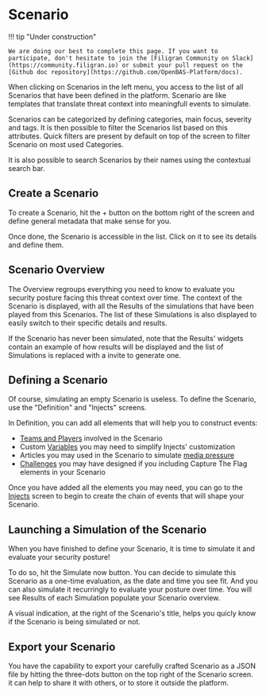 # Scenario

!!! tip "Under construction"

    We are doing our best to complete this page. If you want to participate, don't hesitate to join the [Filigran Community on Slack](https://community.filigran.io) or submit your pull request on the [Github doc repository](https://github.com/OpenBAS-Platform/docs).

When clicking on Scenarios in the left menu, you access to the list of all Scenarios that have been defined in the platform. Scenario are like templates that translate threat context into meaningfull events to simulate.

Scenarios can be categorized by defining categories, main focus, severity and tags. It is then possible to filter the Scenarios list based on this attributes. Quick filters are present by default on top of the screen to filter Scenario on most used Categories.

It is also possible to search Scenarios by their names using the contextual search bar.

<!-- screenshot du screen de la liste de scenarios -->


## Create a Scenario

To create a Scenario, hit the + button on the bottom right of the screen and define general metadata that make sense for you. 

Once done, the Scenario is accessible in the list. Click on it to see its details and define them.

## Scenario Overview

The Overview regroups everything you need to know to evaluate you security posture facing this threat context over time. The context of the Scenario is displayed, with all the Results of the simulations that have been played from this Scenarios. The list of these Simulations is also displayed to easily switch to their specific details and results.

If the Scenario has never been simulated, note that the Results' widgets contain an example of how results will be displayed and the list of Simulations is replaced with a invite to generate one.

<!-- screenshot de l'overview d'un scenario simulé plusieurs fois -->

## Defining a Scenario

Of course, simulating an empty Scenario is useless. To define the Scenario, use the "Definition" and "Injects" screens.

In Definition, you can add all elements that will help you to construct events:
- [Teams and Players](teams_and_players_and_organizations.md) involved in the Scenario
- Custom [Variables](variables.md) you may need to simplify Injects' customization
- Articles you may used in the Scenario to simulate [media pressure](media_pressure.md)
- [Challenges](challenges.md) you may have designed if you including Capture The Flag elements in your Scenario

<!-- screenshot of the Definition screen with elements inside -->

Once you have added all the elements you may need, you can go to the [Injects](injects.md) screen to begin to create the chain of events that will shape your Scenario.

<!-- this part will depend on what has been finally designed for the inject creation funnel. THis part must also link the Injects documentation page -->

## Launching a Simulation of the Scenario

When you have finished to define your Scenario, it is time to simulate it and evaluate your security posture!

To do so, hit the Simulate now button. You can decide to simulate this Scenario as a one-time evaluation, as the date and time you see fit. And you can also simulate it recurringly to evaluate your posture over time. You will see Results of each Simulation populate your Scenario overview.

A visual indication, at the right of the Scenario's title, helps you quicly know if the Scenario is being simulated or not.

## Export your Scenario

You have the capability to export your carefully crafted Scenario as a JSON file by hitting the three-dots button on the top right of the Scenario screen. it can help to share it with others, or to store it outside the platform.
